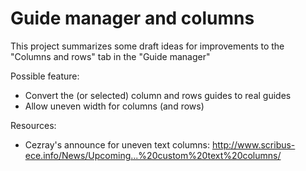 # Guide manager and columns

This project summarizes some draft ideas for improvements to the "Columns and rows" tab in the "Guide manager"

Possible feature:

- Convert the (or selected) column and rows guides to real guides
- Allow uneven width for columns (and rows)

Resources:
- Cezray's announce for uneven text columns: <http://www.scribus-ece.info/News/Upcoming...%20custom%20text%20columns/>
